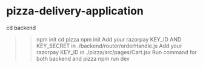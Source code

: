 # pizza-delivery-application
cd backend
>> npm init
cd pizza
>> npm init
Add your razorpay KEY_ID AND KEY_SECRET in ./backend/router/orderHandle.js
Add your razorpay KEY_ID in ./pizza/src/pages/Cart.jsx
Run command for both backend and pizza
>> npm run dev
